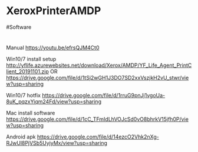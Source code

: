 # XeroxPrinterAMDP
 
#Software
#
Manual
https://youtu.be/efrsQJM4Ct0

Win10/7 install setup
http://yflife.azurewebsites.net/download/Xerox/AMDP/YF_Life_Agent_PrintClient_20191101.zip
OR
https://drive.google.com/file/d/1tSj2wGH1J3DO7SD2xxVszjkH2vU_stwr/view?usp=sharing

Win10/7 hotfix
https://drive.google.com/file/d/1rruG9pnJj1vgoUa-8uK_pqzxYiqm24Fd/view?usp=sharing

Mac install software
https://drive.google.com/file/d/1cC_TFmIdLhVOJcSd0vO8bhrkV15jfh0P/view?usp=sharing

Android apk
https://drive.google.com/file/d/14ezcO2Vhk2nXg-RJwUl8PjVSb5UyjyMx/view?usp=sharing
